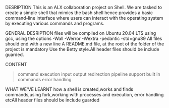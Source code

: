 DESRIPTION
This is an ALX collaboration project on Shell. We are tasked to create a simple shell that mimics the bash shell hence provides a basic command-line interface where users can interact with the operating system by executing various commands and programs.

GENERAL DESRIPTION
files will be compiled on Ubuntu 20.04 LTS using gcc, using the options -Wall -Werror -Wextra -pedantic -std=gnu89  All files should end with a new line A README.md file, at the root of the folder of the project is mandatory Use the Betty style.All header files should be include guarded.

CONTENT
>command execution
>input output redirection
>pipeline support
>built in commands
>error handling

WHAT WE'VE LEARNT
how a shell is created,works and finds commands,using fork,working with processes and execution, error handling etcAll header files should be include guarded 
